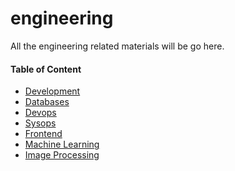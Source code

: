 engineering
===========================

All the engineering related materials will be go here.


#### Table of Content

- [Development](https://github.com/team-avesta/wiki/tree/master/engineering/development)
- [Databases](https://github.com/team-avesta/wiki/tree/master/engineering/databases)
- [Devops](https://github.com/team-avesta/wiki/tree/master/engineering/devops)
- [Sysops](https://github.com/team-avesta/wiki/tree/master/engineering/sysops)
- [Frontend](https://github.com/team-avesta/wiki/tree/master/engineering/frontend)
- [Machine Learning](https://github.com/team-avesta/wiki/tree/master/engineering/machineLearning)
- [Image Processing](https://github.com/team-avesta/wiki/tree/master/engineering/imageProcessing)